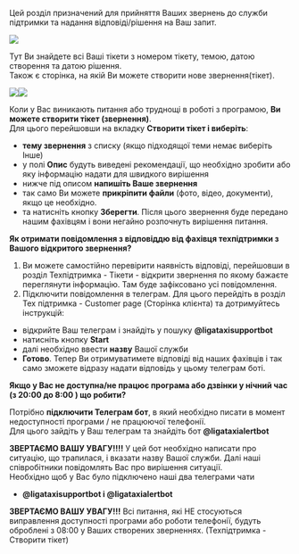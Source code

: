 Цей розділ призначений для прийняття Ваших звернень до служби підтримки та надання відповіді/рішення на Ваш запит.

![](https://txcloud.atlassian.net/wiki/download/attachments/535035905/image-20230725-100615.png?version=1&modificationDate=1690372114312&cacheVersion=1&api=v2)

Тут Ви знайдете всі Ваші тікети з номером тікету, темою, датою створення та датою рішення.  
Також є сторінка, на якій Ви можете створити нове звернення(тікет).

![](https://txcloud.atlassian.net/wiki/download/attachments/535035905/image-20230725-100731.png?version=1&modificationDate=1690372114319&cacheVersion=1&api=v2)![](https://txcloud.atlassian.net/wiki/download/attachments/535035905/image-20230726-114140.png?version=1&modificationDate=1690371705241&cacheVersion=1&api=v2)

Коли у Вас виникають питання або труднощі в роботі з програмою, **Ви можете створити тікет (звернення)**.  
Для цього перейшовши на вкладку **Створити тікет і виберіть**:

* **тему звернення** з списку (якщо підходящої теми немає виберіть Інше)
* у полі **Опис** будуть виведені рекомендації, що необхідно зробити або яку інформацію надати для швидкого вирішення
* нижче під описом **напишіть Ваше звернення**
* так само Ви можете **прикріпити файли** (фото, відео, документи), якщо це необхідно.
* та натисніть кнопку **Зберегти**. Після цього звернення буде передано нашим фахівцям і вони негайно розпочнуть вирішення питання.

**Як отримати повідомлення з відповіддю від фахівця техпідтримки з Вашого відкритого звернення?**

1. Ви можете самостійно перевірити наявність відповіді, перейшовши в розділ Техпідтримка - Тікети - відкрити звернення по якому бажаєте переглянути інформацію. Там буде зафіксовано усі повідомлення.
2. Підключити повідомлення в телеграм. Для цього перейдіть в розділ Тех підтримка - Customer page (Сторінка клієнта) та дотримуйтесь інструкцій:

* відкрийте Ваш телеграм і знайдіть у пошуку **@ligataxisupportbot**
* натисніть кнопку **Start**
* далі необхідно ввести **назву** Вашої служби
* **Готово**. Тепер Ви отримуватимете відповіді від наших фахівців і так само зможете відразу надати відповідь у цьому телеграм боті.

**Якщо у Вас не доступна/не працює програма або дзвінки у нічний час (з 20:00 до 8:00 ) що робити?**

Потрібно **підключити Телеграм бот**, в який необхідно писати в момент недоступності програми / не працюючої телефонії.  
Для цього зайдіть у Ваш телеграм та знайдіть бот **@ligataxialertbot**

**ЗВЕРТАЄМО ВАШУ УВАГУ!!!!** У цей бот необхідно написати про ситуацію, що трапилася, і вказати назву Вашої служби. Далі наші співробітники повідомлять Вас про вирішення ситуації.  
Необхідно щоб у Вас було підключено наші два телеграми чати

* **@ligataxisupportbot і @ligataxialertbot**

**ЗВЕРТАЄМО ВАШУ УВАГУ!!!** Всі питання, які НЕ стосуються виправлення доступності програми або роботи телефонії, будуть оброблені з 08:00 у Ваших створених зверненнях. (Техпідтримка - Створити тікет)